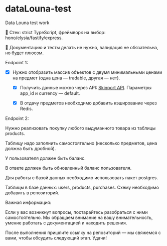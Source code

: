 # dataLouna-test
Data Louna test work

📌 Стек: strict TypeScript, фреймворк на выбор: hono/elysia/fastify/express.

📌 Документацию и тесты делать не нужно, валидация не обязательна, но будет плюсом.

Endpoint 1:

- [x] Нужно отобразить массив объектов с двумя минимальными ценами на предмет (одна цена — tradable, другая — нет).

    - [x] Получить данные можно через API: [Skinport API](https://docs.skinport.com/items).
        Параметры app_id и currency — default.
    
    - [x] В отдачу предметов необходимо добавить кэширование через Redis.

Endpoint 2:

Нужно реализовать покупку любого выдуманного товара из таблицы products.

Таблицу надо заполнить самостоятельно (несколько предметов, цена должна быть дробной).

У пользователя должен быть баланс.

В ответе должен быть обновленный баланс пользователя.

Для работы с базой данных необходимо использовать пакет postgres.

Таблицы в базе данных: users, products, purchases. Схему необходимо добавить в репозиторий.

Важная информация:

Если у вас возникнут вопросы, постарайтесь разобраться с ними самостоятельно. Мы обращаем внимание на вашу внимательность, умение работать с документацией и находить решения.

После выполнения пришлите ссылку на репозиторий — мы свяжемся с вами, чтобы обсудить следующий этап. Удачи!
